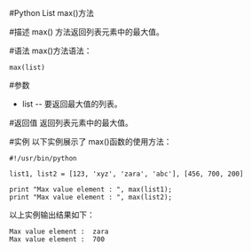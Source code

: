 #Python List max()方法

#描述
max() 方法返回列表元素中的最大值。

#语法
max()方法语法：

```
max(list)
```

#参数
- list -- 要返回最大值的列表。

#返回值
返回列表元素中的最大值。

#实例
以下实例展示了 max()函数的使用方法：

```
#!/usr/bin/python

list1, list2 = [123, 'xyz', 'zara', 'abc'], [456, 700, 200]

print "Max value element : ", max(list1);
print "Max value element : ", max(list2);
```

以上实例输出结果如下：

```
Max value element :  zara
Max value element :  700
```